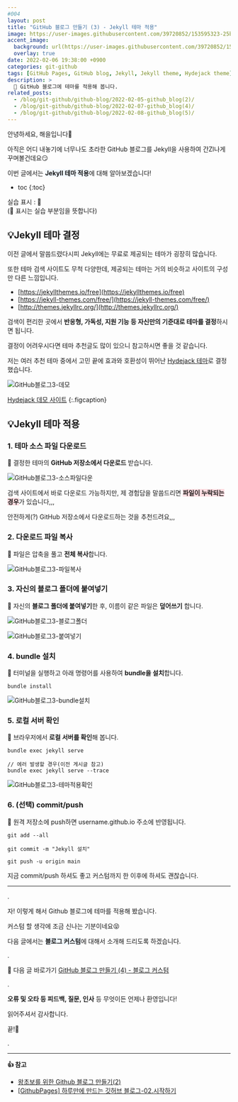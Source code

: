 ```yaml
---
#004
layout: post
title: "GitHub 블로그 만들기 (3) - Jekyll 테마 적용"
image: https://user-images.githubusercontent.com/39720852/153595323-25bae3b4-5715-4911-b5cd-fa873dd99c4e.png
accent_image:
  background: url(https://user-images.githubusercontent.com/39720852/152405232-29b296d1-653c-4505-ad3c-07fd5a680d17.png) center/cover
  overlay: true
date: 2022-02-06 19:38:00 +0900
categories: git-github
tags: [GitHub Pages, GitHub blog, Jekyll, Jekyll theme, Hydejack theme]
description: >
  🎨 GitHub 블로그에 테마를 적용해 봅니다.
related_posts:
  - /blog/git-github/github-blog/2022-02-05-github_blog(2)/
  - /blog/git-github/github-blog/2022-02-07-github_blog(4)/
  - /blog/git-github/github-blog/2022-02-08-github_blog(5)/
---
```


안녕하세요, 해을입니다🦖

아직은 어디 내놓기에 너무나도 초라한 GitHub 블로그를 Jekyll을 사용하여 간Zl나게 꾸며볼건데요😏

이번 글에서는 <span style="background-color:#f1f8ff">**Jekyll 테마 적용**</span>에 대해 알아보겠습니다!

* toc
{:toc}

실습 표시 : 🥨  
(🥨 표시는 실습 부분임을 뜻합니다)

## 💡Jekyll 테마 결정

이전 글에서 말씀드렸다시피 Jekyll에는 무료로 제공되는 테마가 굉장히 많습니다.

또한 테마 검색 사이트도 무척 다양한데, 제공되는 테마는 거의 비슷하고 사이트의 구성만 다른 느낌입니다.

* [https://jekyllthemes.io/free](https://jekyllthemes.io/free)
* [https://jekyll-themes.com/free/](https://jekyll-themes.com/free/)
* [http://themes.jekyllrc.org/](http://themes.jekyllrc.org/)

검색이 편리한 곳에서 **반응형, 가독성, 지원 기능 등 자신만의 기준대로 테마를 결정**하시면 됩니다.

결정이 어려우시다면 테마 추천글도 많이 있으니 참고하시면 좋을 것 같습니다.

저는 여러 추천 테마 중에서 고민 끝에 효과와 호환성이 뛰어난 [Hydejack 테마](https://github.com/hydecorp/hydejack)로 결정했습니다.

![GitHub블로그3-데모](https://user-images.githubusercontent.com/39720852/153604849-db3c4919-34b4-40b2-8ff1-1a73320fd72f.gif)

[Hydejack 데모 사이트](https://hydejack.com/)
{:.figcaption}

## 💡Jekyll 테마 적용

### 1. 테마 소스 파일 다운로드

🥨 결정한 테마의 **GitHub 저장소에서 다운로드** 받습니다.

![GitHub블로그3-소스파일다운](https://user-images.githubusercontent.com/39720852/153533421-c3975b9c-43a1-433e-8dcf-220447cbf714.png)

검색 사이트에서 바로 다운로드 가능하지만, 제 경험담을 말씀드리면 <span style="background-color:#ffdce0">**파일이 누락되는 경우**</span>가 있습니다,,,

안전하게(?) GitHub 저장소에서 다운로드하는 것을 추천드려요,,,

### 2. 다운로드 파일 복사

🥨 파일은 압축을 풀고 **전체 복사**합니다.

![GitHub블로그3-파일복사](https://user-images.githubusercontent.com/39720852/153534679-c443607e-8172-4769-b538-e7bafffb1bbb.png)

### 3. 자신의 블로그 폴더에 붙여넣기

🥨 자신의 **블로그 폴더에 붙여넣기**한 후, 이름이 같은 파일은 **덮어쓰기** 합니다.

![GitHub블로그3-블로그폴더](https://user-images.githubusercontent.com/39720852/153535154-95e324e4-4ed8-4c5f-8f83-96b7c3078aec.png)

![GitHub블로그3-붙여넣기](https://user-images.githubusercontent.com/39720852/153534786-074883cd-568f-4355-a164-717fc7c62df2.png)

### 4. bundle 설치

🥨 터미널을 실행하고 아래 명령어를 사용하여 **bundle을 설치**합니다.

```
bundle install
```

![GitHub블로그3-bundle설치](https://user-images.githubusercontent.com/39720852/153535629-ee79b12b-81fd-402e-bab0-73307e7e9a1a.png)

### 5. 로컬 서버 확인

🥨 브라우저에서 **로컬 서버를 확인**해 봅니다.

```
bundle exec jekyll serve

// 에러 발생할 경우(이전 게시글 참고)
bundle exec jekyll serve --trace
```

![GitHub블로그3-테마적용확인](https://user-images.githubusercontent.com/39720852/153536473-5d37c88e-996b-477a-a840-55ec656be3c0.gif)

### 6. (선택) commit/push

🥨 원격 저장소에 push하면 username.github.io 주소에 반영됩니다.

```
git add --all

git commit -m "Jekyll 설치"

git push -u origin main
```

지금 commit/push 하셔도 좋고 커스텀까지 한 이후에 하셔도 괜찮습니다.

---

.

자! 이렇게 해서 Github 블로그에 테마를 적용해 봤습니다.

커스텀 할 생각에 조금 신나는 기분이네요😝

다음 글에서는 <span style="background-color:#f1f8ff">**블로그 커스텀**</span>에 대해서 소개해 드리도록 하겠습니다.

.

🔗 다음 글 바로가기 [GitHub 블로그 만들기 (4) - 블로그 커스텀](/blog/git-github/github-blog/2022-02-07-github_blog(4))

.

**오류 및 오타 등 피드백, 질문, 인사** 등 무엇이든 언제나 환영입니다!

읽어주셔서 감사합니다.

끝!🦕

.

---

**👍 참고**

* [왕초보를 위한 Github 블로그 만들기(2)](https://zeddios.tistory.com/1223?category=682196)
* [[GithubPages] 하루만에 만드는 깃허브 블로그-02.시작하기](https://khw11044.github.io/blog/githubpages/2020-12-26-making-blog-02/)